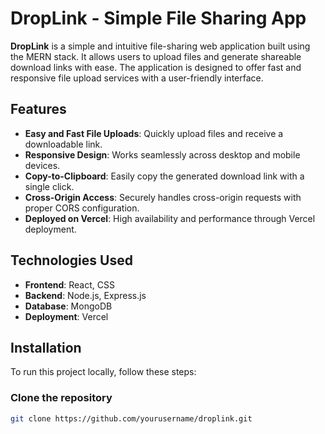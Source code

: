 # DropLink - Simple File Sharing App

**DropLink** is a simple and intuitive file-sharing web application built using the MERN stack. It allows users to upload files and generate shareable download links with ease. The application is designed to offer fast and responsive file upload services with a user-friendly interface.

## Features

- **Easy and Fast File Uploads**: Quickly upload files and receive a downloadable link.
- **Responsive Design**: Works seamlessly across desktop and mobile devices.
- **Copy-to-Clipboard**: Easily copy the generated download link with a single click.
- **Cross-Origin Access**: Securely handles cross-origin requests with proper CORS configuration.
- **Deployed on Vercel**: High availability and performance through Vercel deployment.

## Technologies Used

- **Frontend**: React, CSS
- **Backend**: Node.js, Express.js
- **Database**: MongoDB
- **Deployment**: Vercel

## Installation

To run this project locally, follow these steps:

### Clone the repository
```bash
git clone https://github.com/yourusername/droplink.git
